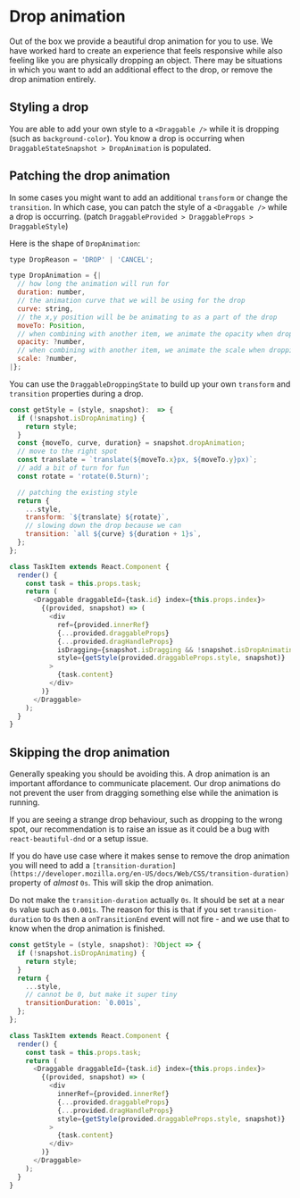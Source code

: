 # Drop animation

Out of the box we provide a beautiful drop animation for you to use. We have worked hard to create an experience that feels responsive while also feeling like you are physically dropping an object. There may be situations in which you want to add an additional effect to the drop, or remove the drop animation entirely.

## Styling a drop

You are able to add your own style to a `<Draggable />` while it is dropping (such as `background-color`). You know a drop is occurring when `DraggableStateSnapshot > DropAnimation` is populated.

## Patching the drop animation

In some cases you might want to add an additional `transform` or change the `transition`. In which case, you can patch the style of a `<Draggable />` while a drop is occurring. (patch `DraggableProvided > DraggableProps > DraggableStyle`)

Here is the shape of `DropAnimation`:

```js
type DropReason = 'DROP' | 'CANCEL';

type DropAnimation = {|
  // how long the animation will run for
  duration: number,
  // the animation curve that we will be using for the drop
  curve: string,
  // the x,y position will be be animating to as a part of the drop
  moveTo: Position,
  // when combining with another item, we animate the opacity when dropping
  opacity: ?number,
  // when combining with another item, we animate the scale when dropping
  scale: ?number,
|};
```

You can use the `DraggableDroppingState` to build up your own `transform` and `transition` properties during a drop.

```js
const getStyle = (style, snapshot):  => {
  if (!snapshot.isDropAnimating) {
    return style;
  }
  const {moveTo, curve, duration} = snapshot.dropAnimation;
  // move to the right spot
  const translate = `translate(${moveTo.x}px, ${moveTo.y}px)`;
  // add a bit of turn for fun
  const rotate = 'rotate(0.5turn)';

  // patching the existing style
  return {
    ...style,
    transform: `${translate} ${rotate}`,
    // slowing down the drop because we can
    transition: `all ${curve} ${duration + 1}s`,
  };
};

class TaskItem extends React.Component {
  render() {
    const task = this.props.task;
    return (
      <Draggable draggableId={task.id} index={this.props.index}>
        {(provided, snapshot) => (
          <div
            ref={provided.innerRef}
            {...provided.draggableProps}
            {...provided.dragHandleProps}
            isDragging={snapshot.isDragging && !snapshot.isDropAnimating}
            style={getStyle(provided.draggableProps.style, snapshot)}
          >
            {task.content}
          </div>
        )}
      </Draggable>
    );
  }
}
```

## Skipping the drop animation

Generally speaking you should be avoiding this. A drop animation is an important affordance to communicate placement. Our drop animations do not prevent the user from dragging something else while the animation is running.

If you are seeing a strange drop behaviour, such as dropping to the wrong spot, our recommendation is to raise an issue as it could be a bug with `react-beautiful-dnd` or a setup issue.

If you do have use case where it makes sense to remove the drop animation you will need to add a `[transition-duration](https://developer.mozilla.org/en-US/docs/Web/CSS/transition-duration)` property of _almost_ `0s`. This will skip the drop animation.

Do not make the `transition-duration` actually `0s`. It should be set at a near `0s` value such as `0.001s`. The reason for this is that if you set `transition-duration` to `0s` then a `onTransitionEnd` event will not fire - and we use that to know when the drop animation is finished.

```js
const getStyle = (style, snapshot): ?Object => {
  if (!snapshot.isDropAnimating) {
    return style;
  }
  return {
    ...style,
    // cannot be 0, but make it super tiny
    transitionDuration: `0.001s`,
  };
};

class TaskItem extends React.Component {
  render() {
    const task = this.props.task;
    return (
      <Draggable draggableId={task.id} index={this.props.index}>
        {(provided, snapshot) => (
          <div
            innerRef={provided.innerRef}
            {...provided.draggableProps}
            {...provided.dragHandleProps}
            style={getStyle(provided.draggableProps.style, snapshot)}
          >
            {task.content}
          </div>
        )}
      </Draggable>
    );
  }
}
```

